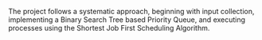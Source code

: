 The project follows a systematic approach, beginning with input collection, implementing a Binary Search Tree based Priority Queue, and executing processes using the Shortest Job First Scheduling Algorithm.
